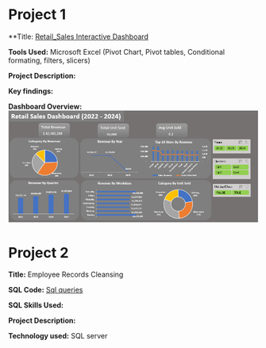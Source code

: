 # Project 1
 
**Title: [Retail_Sales Interactive Dashboard](https://github.com/Adeola2904/Adeola2904.github.io/blob/main/Oluwafemi%20Retail%20Sales%20Dashboard.xlsx)
 
**Tools Used:** Microsoft Excel (Pivot Chart, Pivot tables, Conditional formating, filters, slicers)
 
**Project Description:**
 
**Key findings:**
 
**Dashboard Overview:**
![Retail%20Sales](Retail%20Sales.PNG)


# Project 2
**Title:** Employee Records Cleansing
 
**SQL Code:** [Sql queries](https://github.com/Adeola2904/Adeola2904.github.io/blob/main/Employee_Data.Sql)
 
**SQL Skills Used:**
 
**Project Description:**
 
**Technology used:** SQL server
